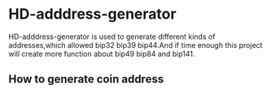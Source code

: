 # HD-adddress-generator
HD-adddress-generator is used to generate different kinds of addresses,which allowed bip32 bip39 bip44.And if time enough this project will create more function about bip49 bip84 and bip141.

How to generate coin address 
----------------------------
